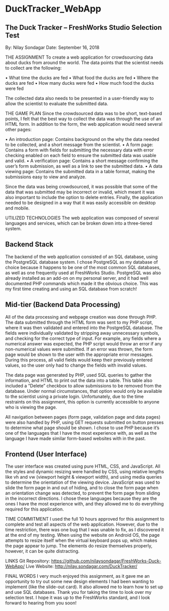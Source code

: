# DuckTracker_WebApp

The Duck Tracker – FreshWorks Studio Selection Test
------------------------------------------------------------
By: Nilay Sondagar
Date: September 16, 2018


THE ASSIGNMENT
To create a web application for crowdsourcing data about ducks from around the world. The data points that the scientist needs to collect are the following:

•	What time the ducks are fed
•	What food the ducks are fed
•	Where the ducks are fed
•	How many ducks were fed
•	How much food the ducks were fed

The collected data also needs to be presented in a user-friendly way to allow the scientist to evaluate the submitted data. 

THE GAME PLAN
Since the crowdsourced data was to be short, text-based points, I felt that the best way to collect the data was through the use of an HTML form. In addition to the form, the web application would need several other pages:

•	An introduction page: Contains background on the why the data needed to be collected, and a short message from the scientist.
•	A form page: Contains a form with fields for submitting the necessary data with error checking enabled on each field to ensure the submitted data was usable and valid.
•	A verification page: Contains a short message confirming the user’s form submission, as well as a link to see the submitted data.
•	A data viewing page: Contains the submitted data in a table format, making the submissions easy to view and analyze.

Since the data was being crowdsourced, it was possible that some of the data that was submitted may be incorrect or invalid, which meant it was also important to include the option to delete entries. Finally, the application needed to be designed in a way that it was easily accessible on desktop and mobile.

UTILIZED TECHNOLOGIES
The web application was composed of several languages and services, which can be broken down into a three-tiered system. 

Backend Stack
---------------------------------------------
The backend of the web application consisted of an SQL database, using the PostgreSQL database system. I chose PostgreSQL as my database of choice because it happens to be one of the most common SQL databases, as well as one frequently used at FreshWorks Studio. PostgreSQL was also already installed as an add-on on my personal server, and it had well documented PHP commands which made it the obvious choice. This was my first time creating and using an SQL database from scratch! 

Mid-tier (Backend Data Processing) 
---------------------------------------------
All of the data processing and webpage creation was done through PHP. The data submitted through the HTML form was sent to my PHP script, where it was then validated and entered into the PostgreSQL database. The fields were individually validated by stripping away unnecessary symbols, and checking for the correct type of input. For example, any fields where a numerical answer was expected, the PHP script would throw an error if any non-numerical values were submitted. If an error was thrown, the form page would be shown to the user with the appropriate error messages. During this process, all valid fields would keep their previously entered values, so the user only had to change the fields with invalid values. 

The data page was generated by PHP, used SQL queries to gather the information, and HTML to print out the data into a table. This table also included a “Delete” checkbox to allow submissions to be removed from the database. Under normal circumstances, that option would only be available to the scientist using a private login. Unfortunately, due to the time restraints on this assignment, this option is currently accessible to anyone who is viewing the page.

All navigation between pages (form page, validation page and data pages) were also handled by PHP, using GET requests submitted on button presses to determine what page should be shown. I chose to use PHP because it’s one of the languages that I have the most experience with, as well as the language I have made similar form-based websites with in the past.

Frontend (User Interface) 
---------------------------------------------
The user interface was created using pure HTML, CSS, and JavaScript. All the styles and dynamic resizing were handled by CSS, using relative lengths like vh and vw (viewport height & viewport width), and using media queries to determine the orientation of the viewing device. JavaScript was used to slide the form page in and out of hiding, and to close the form page when an orientation change was detected, to prevent the form page from sliding in the incorrect directions. I chose these languages because they are the ones I have the most experience with, and they allowed me to do everything required for this application.

TIME COMMITMENT
I used the full 10 hours approved for this assignment to complete and test all aspects of the web application. However, due to the time restriction, there was one bug that I was unable to fix, as I discovered it at the end of my testing. When using the website on Android OS, the page attempts to resize itself when the virtual keyboard pops up, which makes the page appear to jump. The elements do resize themselves properly, however, it can be quite distracting.


LINKS
Git Repository: https://github.com/nilaysondagar/FreshWorks-Duck-WebApp/ 
Live Website: http://nilay.sondagar.com/DuckTracker/ 

FINAL WORDS
I very much enjoyed this assignment, as it gave me an opportunity to try out some new design elements I had been wanting to implement (like the slide-out card). It also allowed me to learn how to set up and use SQL databases. Thank you for taking the time to look over my selection test. I hope it was up to the FreshWorks standard, and I look forward to hearing from you soon!
